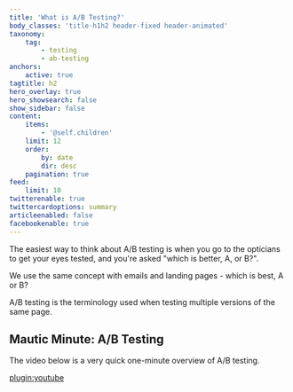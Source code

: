 ```yaml
---
title: 'What is A/B Testing?'
body_classes: 'title-h1h2 header-fixed header-animated'
taxonomy:
    tag:
        - testing
        - ab-testing
anchors:
    active: true
tagtitle: h2
hero_overlay: true
hero_showsearch: false
show_sidebar: false
content:
    items:
        - '@self.children'
    limit: 12
    order:
        by: date
        dir: desc
    pagination: true
feed:
    limit: 10
twitterenable: true
twittercardoptions: summary
articleenabled: false
facebookenable: true
---
```


The easiest way to think about A/B testing is when you go to the opticians to get your eyes tested, and you're asked "which is better, A, or B?".

We use the same concept with emails and landing pages - which is best, A or B?

A/B testing is the terminology used when testing multiple versions of the same page.

## Mautic Minute: A/B Testing

The video below is a very quick one-minute overview of A/B testing.

[plugin:youtube](https://www.youtube.com/watch?v=KjBf5nqY_gY)

